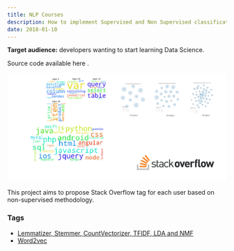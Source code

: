```yaml
---
title: NLP Courses
description: How to implement Supervised and Non Supervised classification for NLP
date: 2018-01-10
---
```


**Target audience:** developers wanting to start learning Data Science.

Source code available here [<i class="fab fa-github"></i>](https://github.com/py4mac/datasciences-portfolio).

<img src="https://raw.githubusercontent.com/py4mac/datasciences-portfolio/master/nlp/img/presentation.png" alt="NLP" width="900">

This project aims to propose Stack Overflow tag for each user based on non-supervised methodology.

### Tags
- [Lemmatizer, Stemmer, CountVectorizer, TFIDF, LDA and NMF](https://scikit-learn.org)
- [Word2vec](https://radimrehurek.com/gensim/models/word2vec.html)

